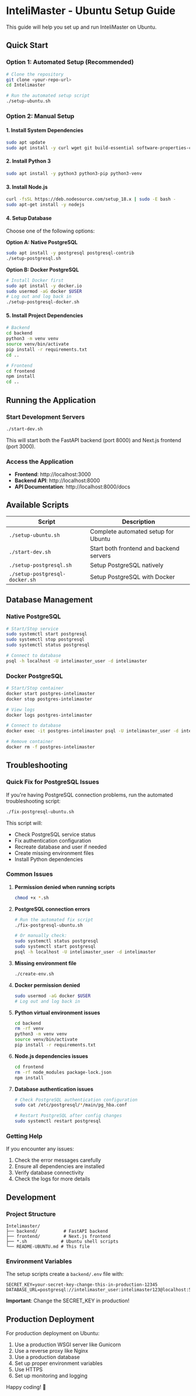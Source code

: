 # InteliMaster - Ubuntu Setup Guide

This guide will help you set up and run InteliMaster on Ubuntu.

## Quick Start

### Option 1: Automated Setup (Recommended)
```bash
# Clone the repository
git clone <your-repo-url>
cd Intelimaster

# Run the automated setup script
./setup-ubuntu.sh
```

### Option 2: Manual Setup

#### 1. Install System Dependencies
```bash
sudo apt update
sudo apt install -y curl wget git build-essential software-properties-common
```

#### 2. Install Python 3
```bash
sudo apt install -y python3 python3-pip python3-venv
```

#### 3. Install Node.js
```bash
curl -fsSL https://deb.nodesource.com/setup_18.x | sudo -E bash -
sudo apt-get install -y nodejs
```

#### 4. Setup Database
Choose one of the following options:

**Option A: Native PostgreSQL**
```bash
sudo apt install -y postgresql postgresql-contrib
./setup-postgresql.sh
```

**Option B: Docker PostgreSQL**
```bash
# Install Docker first
sudo apt install -y docker.io
sudo usermod -aG docker $USER
# Log out and log back in
./setup-postgresql-docker.sh
```

#### 5. Install Project Dependencies
```bash
# Backend
cd backend
python3 -m venv venv
source venv/bin/activate
pip install -r requirements.txt
cd ..

# Frontend
cd frontend
npm install
cd ..
```

## Running the Application

### Start Development Servers
```bash
./start-dev.sh
```

This will start both the FastAPI backend (port 8000) and Next.js frontend (port 3000).

### Access the Application
- **Frontend**: http://localhost:3000
- **Backend API**: http://localhost:8000
- **API Documentation**: http://localhost:8000/docs

## Available Scripts

| Script | Description |
|--------|-------------|
| `./setup-ubuntu.sh` | Complete automated setup for Ubuntu |
| `./start-dev.sh` | Start both frontend and backend servers |
| `./setup-postgresql.sh` | Setup PostgreSQL natively |
| `./setup-postgresql-docker.sh` | Setup PostgreSQL with Docker |

## Database Management

### Native PostgreSQL
```bash
# Start/Stop service
sudo systemctl start postgresql
sudo systemctl stop postgresql
sudo systemctl status postgresql

# Connect to database
psql -h localhost -U intelimaster_user -d intelimaster
```

### Docker PostgreSQL
```bash
# Start/Stop container
docker start postgres-intelimaster
docker stop postgres-intelimaster

# View logs
docker logs postgres-intelimaster

# Connect to database
docker exec -it postgres-intelimaster psql -U intelimaster_user -d intelimaster

# Remove container
docker rm -f postgres-intelimaster
```

## Troubleshooting

### Quick Fix for PostgreSQL Issues

If you're having PostgreSQL connection problems, run the automated troubleshooting script:

```bash
./fix-postgresql-ubuntu.sh
```

This script will:
- Check PostgreSQL service status
- Fix authentication configuration
- Recreate database and user if needed
- Create missing environment files
- Install Python dependencies

### Common Issues

1. **Permission denied when running scripts**
   ```bash
   chmod +x *.sh
   ```

2. **PostgreSQL connection errors**
   ```bash
   # Run the automated fix script
   ./fix-postgresql-ubuntu.sh
   
   # Or manually check:
   sudo systemctl status postgresql
   sudo systemctl start postgresql
   psql -h localhost -U intelimaster_user -d intelimaster
   ```

3. **Missing environment file**
   ```bash
   ./create-env.sh
   ```

4. **Docker permission denied**
   ```bash
   sudo usermod -aG docker $USER
   # Log out and log back in
   ```

5. **Python virtual environment issues**
   ```bash
   cd backend
   rm -rf venv
   python3 -m venv venv
   source venv/bin/activate
   pip install -r requirements.txt
   ```

6. **Node.js dependencies issues**
   ```bash
   cd frontend
   rm -rf node_modules package-lock.json
   npm install
   ```

7. **Database authentication issues**
   ```bash
   # Check PostgreSQL authentication configuration
   sudo cat /etc/postgresql/*/main/pg_hba.conf
   
   # Restart PostgreSQL after config changes
   sudo systemctl restart postgresql
   ```

### Getting Help

If you encounter any issues:
1. Check the error messages carefully
2. Ensure all dependencies are installed
3. Verify database connectivity
4. Check the logs for more details

## Development

### Project Structure
```
Intelimaster/
├── backend/          # FastAPI backend
├── frontend/         # Next.js frontend
├── *.sh             # Ubuntu shell scripts
└── README-UBUNTU.md # This file
```

### Environment Variables
The setup scripts create a `backend/.env` file with:
```
SECRET_KEY=your-secret-key-change-this-in-production-12345
DATABASE_URL=postgresql://intelimaster_user:intelimaster123@localhost:5432/intelimaster
```

**Important**: Change the SECRET_KEY in production!

## Production Deployment

For production deployment on Ubuntu:
1. Use a production WSGI server like Gunicorn
2. Use a reverse proxy like Nginx
3. Use a production database
4. Set up proper environment variables
5. Use HTTPS
6. Set up monitoring and logging

Happy coding! 🚀

